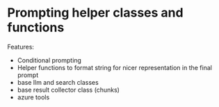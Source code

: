 # Prompting helper classes and functions
Features:
- Conditional prompting
- Helper functions to format string for nicer representation in the final prompt
- base llm and search classes
- base result collector class (chunks)
- azure tools
